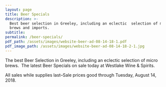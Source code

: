 ```yaml
---
layout: page
title: Beer Specials
description: >-
  Best beer selection in Greeley, including an eclectic  selection of micro
  brews and imports.
subtitle:
permalink: /beer-specials/
pdf_path: /assets/images/website-beer-ad-08-14-18-1.pdf
pdf_image_path: /assets/images/website-beer-ad-08-14-18-2-1.jpg
---
```


The best Beer Selection in Greeley, including an eclectic selection of micro brews. &nbsp;The latest Beer Specials on sale today at Westlake Wine & Spirits.

All sales while supplies last–Sale prices good through Tuesday, August 14, 2018.